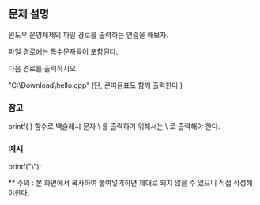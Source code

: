 ## 문제 설명
윈도우 운영체제의 파일 경로를 출력하는 연습을 해보자.

파일 경로에는 특수문자들이 포함된다.

다음 경로를 출력하시오.

"C:\Download\hello.cpp"
(단, 큰따옴표도 함께 출력한다.)

### 참고
printf( ) 함수로 백슬래시 문자 \ 를 출력하기 위해서는 \\ 로 출력해야 한다.

### 예시
printf("\\");


** 주의 : 본 화면에서 복사하여 붙여넣기하면 제대로 되지 않을 수 있으니 직접 작성해야한다.
